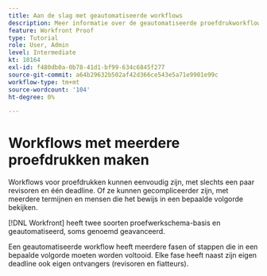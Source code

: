 ```yaml
---
title: Aan de slag met geautomatiseerde workflows
description: Meer informatie over de geautomatiseerde proefdrukworkflow [!DNL  Workfront] en hoe het anders is dan een basisworkflow.
feature: Workfront Proof
type: Tutorial
role: User, Admin
level: Intermediate
kt: 10164
exl-id: f480db0a-0b78-41d1-bf99-634c6845f277
source-git-commit: a64b29632b502af42d366ce543e5a71e9901e99c
workflow-type: tm+mt
source-wordcount: '104'
ht-degree: 0%

---
```


# Workflows met meerdere proefdrukken maken

Workflows voor proefdrukken kunnen eenvoudig zijn, met slechts een paar revisoren en één deadline. Of ze kunnen gecompliceerder zijn, met meerdere termijnen en mensen die het bewijs in een bepaalde volgorde bekijken.

[!DNL Workfront] heeft twee soorten proefwerkschema-basis en geautomatiseerd, soms genoemd geavanceerd.

Een geautomatiseerde workflow heeft meerdere fasen of stappen die in een bepaalde volgorde moeten worden voltooid. Elke fase heeft naast zijn eigen deadline ook eigen ontvangers (revisoren en fiatteurs).

<!--
Note by Chuck Middleton, 6-28-22:
This tutorial is an incomplete dulplicate. It should have a video included. Video with MPC ID 335130 does an excellent job of explaining automated workflows, but it was in the Workfront Proof > Administration and setup section of the TOC. I moved it, along with related workflow tutorials, into the Workfront Proof > Proof workflows section. I also removed this tutorial from the TOC.
-->

